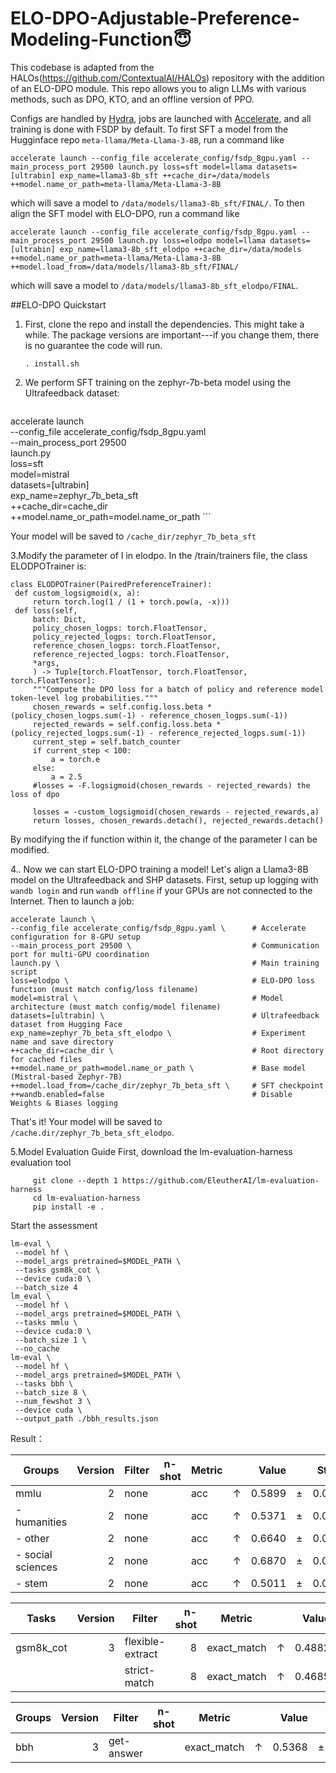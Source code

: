 
# ELO-DPO-Adjustable-Preference-Modeling-Function:innocent:

This codebase is adapted from the HALOs(https://github.com/ContextualAI/HALOs) repository with the addition of an ELO-DPO module.
This repo allows you to align LLMs with various methods, such as DPO, KTO, and an offline version of PPO.

Configs are handled by [Hydra](https://hydra.cc/), jobs are launched with [Accelerate](https://huggingface.co/docs/accelerate/en/index), and all training is done with FSDP by default.   To first SFT a model from the Hugginface repo `meta-llama/Meta-Llama-3-8B`, run a command like

```accelerate launch --config_file accelerate_config/fsdp_8gpu.yaml --main_process_port 29500 launch.py loss=sft model=llama datasets=[ultrabin] exp_name=llama3-8b_sft ++cache_dir=/data/models ++model.name_or_path=meta-llama/Meta-Llama-3-8B```

which will save a model to `/data/models/llama3-8b_sft/FINAL/`. To then align the SFT model with ELO-DPO, run a command like

```accelerate launch --config_file accelerate_config/fsdp_8gpu.yaml --main_process_port 29500 launch.py loss=elodpo model=llama datasets=[ultrabin] exp_name=llama3-8b_sft_elodpo ++cache_dir=/data/models ++model.name_or_path=meta-llama/Meta-Llama-3-8B ++model.load_from=/data/models/llama3-8b_sft/FINAL/```

which will save a model to `/data/models/llama3-8b_sft_elodpo/FINAL`.


##ELO-DPO Quickstart

1. First, clone the repo and install the dependencies. This might take a while. The package versions are important---if you change them, there is no guarantee the code will run.

   ```console
   . install.sh
   ```

2. We perform SFT training on the zephyr-7b-beta model using the Ultrafeedback dataset:
   ```console
accelerate launch \
  --config_file accelerate_config/fsdp_8gpu.yaml \
  --main_process_port 29500 \
  launch.py \
  loss=sft \
  model=mistral \
  datasets=[ultrabin] \
  exp_name=zephyr_7b_beta_sft \
  ++cache_dir=cache_dir\
  ++model.name_or_path=model.name_or_path
    ```

Your model will be saved to `/cache_dir/zephyr_7b_beta_sft`

3.Modify the parameter of I in elodpo. In the /train/trainers file, the class ELODPOTrainer is:
   ```
class ELODPOTrainer(PairedPreferenceTrainer):
    def custom_logsigmoid(x, a):
        return torch.log(1 / (1 + torch.pow(a, -x)))
    def loss(self,
        batch: Dict,
        policy_chosen_logps: torch.FloatTensor,
        policy_rejected_logps: torch.FloatTensor,
        reference_chosen_logps: torch.FloatTensor,
        reference_rejected_logps: torch.FloatTensor,
        *args,
        ) -> Tuple[torch.FloatTensor, torch.FloatTensor, torch.FloatTensor]:
        """Compute the DPO loss for a batch of policy and reference model token-level log probabilities."""
        chosen_rewards = self.config.loss.beta * (policy_chosen_logps.sum(-1) - reference_chosen_logps.sum(-1))
        rejected_rewards = self.config.loss.beta * (policy_rejected_logps.sum(-1) - reference_rejected_logps.sum(-1))
        current_step = self.batch_counter 
        if current_step < 100:
            a = torch.e
        else:
            a = 2.5
        #losses = -F.logsigmoid(chosen_rewards - rejected_rewards) the loss of dpo

        losses = -custom_logsigmoid(chosen_rewards - rejected_rewards,a)
        return losses, chosen_rewards.detach(), rejected_rewards.detach()
   ```
By modifying the if function within it, the change of the parameter I can be modified.


4.. Now we can start ELO-DPO training a model! Let's align a Llama3-8B model on the Ultrafeedback and SHP datasets. First, setup up logging with `wandb login` and run `wandb offline` if your GPUs are not connected to the Internet. Then to launch a job:

   ```console
accelerate launch \
  --config_file accelerate_config/fsdp_8gpu.yaml \      # Accelerate configuration for 8-GPU setup
  --main_process_port 29500 \                           # Communication port for multi-GPU coordination
  launch.py \                                           # Main training script
  loss=elodpo \                                         # ELO-DPO loss function (must match config/loss filename)
  model=mistral \                                       # Model architecture (must match config/model filename)
  datasets=[ultrabin] \                                 # Ultrafeedback dataset from Hugging Face
  exp_name=zephyr_7b_beta_sft_elodpo \                  # Experiment name and save directory
  ++cache_dir=cache_dir \                               # Root directory for cached files
  ++model.name_or_path=model.name_or_path \             # Base model (Mistral-based Zephyr-7B)
  ++model.load_from=/cache_dir/zephyr_7b_beta_sft \     # SFT checkpoint
  ++wandb.enabled=false                                 # Disable Weights & Biases logging
   ```

   That's it! Your model will be saved to `/cache.dir/zephyr_7b_beta_sft_elodpo`.


5.Model Evaluation Guide
First, download the lm-evaluation-harness evaluation tool


   ```console
        git clone --depth 1 https://github.com/EleutherAI/lm-evaluation-harness
        cd lm-evaluation-harness
        pip install -e .
   ```
Start the assessment

   ```console
lm-eval \
    --model hf \
    --model_args pretrained=$MODEL_PATH \
    --tasks gsm8k_cot \  
    --device cuda:0 \    
    --batch_size 4       
lm_eval \
    --model hf \
    --model_args pretrained=$MODEL_PATH \
    --tasks mmlu \      
    --device cuda:0 \  
    --batch_size 1 \    
    --no_cache 
lm-eval \
    --model hf \
    --model_args pretrained=$MODEL_PATH \
    --tasks bbh \        
    --batch_size 8 \    
    --num_fewshot 3 \    
    --device cuda \      
    --output_path ./bbh_results.json 
   ```
Result：

|      Groups      |Version|Filter|n-shot|Metric|   |Value |   |Stderr|
|------------------|------:|------|------|------|---|-----:|---|-----:|
|mmlu              |      2|none  |      |acc   |↑  |0.5899|±  |0.0039|
| - humanities     |      2|none  |      |acc   |↑  |0.5371|±  |0.0068|
| - other          |      2|none  |      |acc   |↑  |0.6640|±  |0.0082|
| - social sciences|      2|none  |      |acc   |↑  |0.6870|±  |0.0081|
| - stem           |      2|none  |      |acc   |↑  |0.5011|±  |0.0086|


|  Tasks  |Version|     Filter     |n-shot|  Metric   |   |Value |   |Stderr|
|---------|------:|----------------|-----:|-----------|---|-----:|---|-----:|
|gsm8k_cot|      3|flexible-extract|     8|exact_match|↑  |0.4882|±  |0.0138|
|         |       |strict-match    |     8|exact_match|↑  |0.4685|±  |0.0137|


|Groups|Version|  Filter  |n-shot|  Metric   |   |Value |   |Stderr|
|------|------:|----------|------|-----------|---|-----:|---|-----:|
|bbh   |      3|get-answer|      |exact_match|↑  |0.5368|±  |0.0055|

